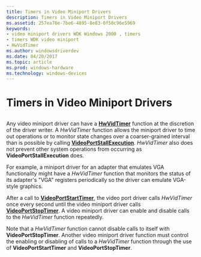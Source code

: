 ```yaml
---
title: Timers in Video Miniport Drivers
description: Timers in Video Miniport Drivers
ms.assetid: 257ea76e-7be6-4895-8e83-0f50c96e5969
keywords:
- video miniport drivers WDK Windows 2000 , timers
- timers WDK video miniport
- HwVidTimer
ms.author: windowsdriverdev
ms.date: 04/20/2017
ms.topic: article
ms.prod: windows-hardware
ms.technology: windows-devices
---
```


# Timers in Video Miniport Drivers


## <span id="ddk_timers_in_video_miniport_drivers_gg"></span><span id="DDK_TIMERS_IN_VIDEO_MINIPORT_DRIVERS_GG"></span>


Any video miniport driver can have a [**HwVidTimer**](https://msdn.microsoft.com/library/windows/hardware/ff567371) function at the discretion of the driver writer. A *HwVidTimer* function allows the miniport driver to time out operations or to monitor state changes over a coarser-grained interval than is possible by calling [**VideoPortStallExecution**](https://msdn.microsoft.com/library/windows/hardware/ff570368). *HwVidTimer* also does not prevent other system operations from occurring as **VideoPortStallExecution** does.

For example, a miniport driver for an adapter that emulates VGA functionality might have a *HwVidTimer* function that monitors the status of its adapter's "VGA" registers periodically so the driver can emulate VGA-style graphics.

After a call to [**VideoPortStartTimer**](https://msdn.microsoft.com/library/windows/hardware/ff570370), the video port driver calls *HwVidTimer* once every second until the video miniport driver calls [**VideoPortStopTimer**](https://msdn.microsoft.com/library/windows/hardware/ff570371). A video miniport driver can enable and disable calls to the *HwVidTimer* function repeatedly.

Note that a *HwVidTimer* function cannot disable calls to itself with **VideoPortStopTimer**. Another video miniport driver function must control the enabling or disabling of calls to a *HwVidTimer* function through the use of **VideoPortStartTimer** and **VideoPortStopTimer**.

 

 





